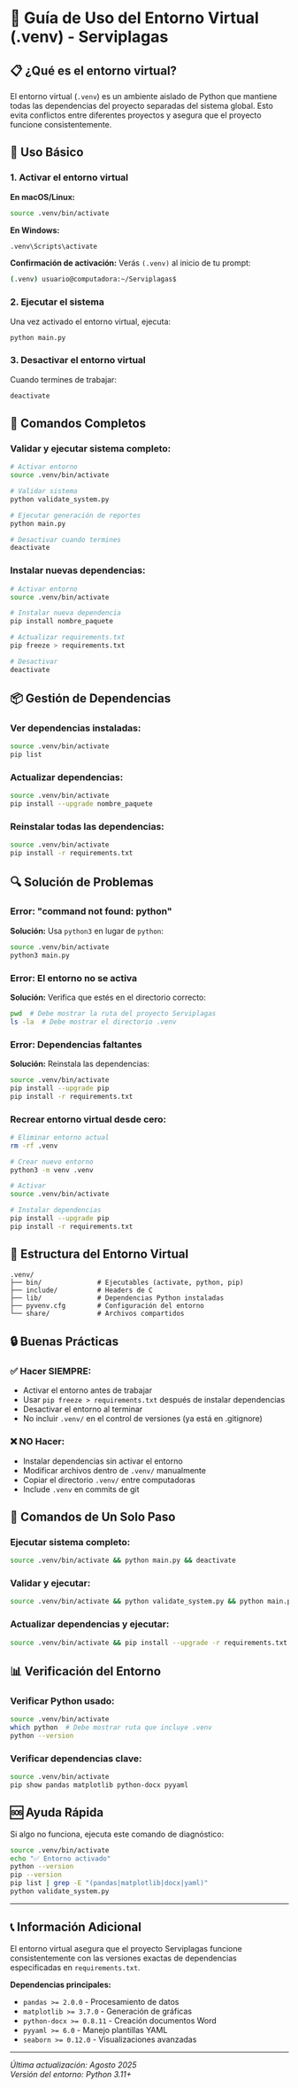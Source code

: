 # 🐍 Guía de Uso del Entorno Virtual (.venv) - Serviplagas

## 📋 ¿Qué es el entorno virtual?

El entorno virtual (`.venv`) es un ambiente aislado de Python que mantiene todas las dependencias del proyecto separadas del sistema global. Esto evita conflictos entre diferentes proyectos y asegura que el proyecto funcione consistentemente.

## 🚀 Uso Básico

### 1. Activar el entorno virtual

**En macOS/Linux:**
```bash
source .venv/bin/activate
```

**En Windows:**
```bash
.venv\Scripts\activate
```

**Confirmación de activación:**
Verás `(.venv)` al inicio de tu prompt:
```bash
(.venv) usuario@computadora:~/Serviplagas$ 
```

### 2. Ejecutar el sistema

Una vez activado el entorno virtual, ejecuta:
```bash
python main.py
```

### 3. Desactivar el entorno virtual

Cuando termines de trabajar:
```bash
deactivate
```

## 🔧 Comandos Completos

### Validar y ejecutar sistema completo:
```bash
# Activar entorno
source .venv/bin/activate

# Validar sistema
python validate_system.py

# Ejecutar generación de reportes
python main.py

# Desactivar cuando termines
deactivate
```

### Instalar nuevas dependencias:
```bash
# Activar entorno
source .venv/bin/activate

# Instalar nueva dependencia
pip install nombre_paquete

# Actualizar requirements.txt
pip freeze > requirements.txt

# Desactivar
deactivate
```

## 📦 Gestión de Dependencias

### Ver dependencias instaladas:
```bash
source .venv/bin/activate
pip list
```

### Actualizar dependencias:
```bash
source .venv/bin/activate
pip install --upgrade nombre_paquete
```

### Reinstalar todas las dependencias:
```bash
source .venv/bin/activate
pip install -r requirements.txt
```

## 🔍 Solución de Problemas

### Error: "command not found: python"
**Solución:** Usa `python3` en lugar de `python`:
```bash
source .venv/bin/activate
python3 main.py
```

### Error: El entorno no se activa
**Solución:** Verifica que estés en el directorio correcto:
```bash
pwd  # Debe mostrar la ruta del proyecto Serviplagas
ls -la  # Debe mostrar el directorio .venv
```

### Error: Dependencias faltantes
**Solución:** Reinstala las dependencias:
```bash
source .venv/bin/activate
pip install --upgrade pip
pip install -r requirements.txt
```

### Recrear entorno virtual desde cero:
```bash
# Eliminar entorno actual
rm -rf .venv

# Crear nuevo entorno
python3 -m venv .venv

# Activar
source .venv/bin/activate

# Instalar dependencias
pip install --upgrade pip
pip install -r requirements.txt
```

## 📂 Estructura del Entorno Virtual

```
.venv/
├── bin/              # Ejecutables (activate, python, pip)
├── include/          # Headers de C
├── lib/              # Dependencias Python instaladas
├── pyvenv.cfg        # Configuración del entorno
└── share/            # Archivos compartidos
```

## 🔒 Buenas Prácticas

### ✅ Hacer SIEMPRE:
- Activar el entorno antes de trabajar
- Usar `pip freeze > requirements.txt` después de instalar dependencias
- Desactivar el entorno al terminar
- No incluir `.venv/` en el control de versiones (ya está en .gitignore)

### ❌ NO Hacer:
- Instalar dependencias sin activar el entorno
- Modificar archivos dentro de `.venv/` manualmente
- Copiar el directorio `.venv/` entre computadoras
- Include `.venv` en commits de git

## 🎯 Comandos de Un Solo Paso

### Ejecutar sistema completo:
```bash
source .venv/bin/activate && python main.py && deactivate
```

### Validar y ejecutar:
```bash
source .venv/bin/activate && python validate_system.py && python main.py && deactivate
```

### Actualizar dependencias y ejecutar:
```bash
source .venv/bin/activate && pip install --upgrade -r requirements.txt && python main.py && deactivate
```

## 📊 Verificación del Entorno

### Verificar Python usado:
```bash
source .venv/bin/activate
which python  # Debe mostrar ruta que incluye .venv
python --version
```

### Verificar dependencias clave:
```bash
source .venv/bin/activate
pip show pandas matplotlib python-docx pyyaml
```

## 🆘 Ayuda Rápida

Si algo no funciona, ejecuta este comando de diagnóstico:
```bash
source .venv/bin/activate
echo "✅ Entorno activado"
python --version
pip --version
pip list | grep -E "(pandas|matplotlib|docx|yaml)"
python validate_system.py
```

---

## 📞 Información Adicional

El entorno virtual asegura que el proyecto Serviplagas funcione consistentemente con las versiones exactas de dependencias especificadas en `requirements.txt`. 

**Dependencias principales:**
- `pandas >= 2.0.0` - Procesamiento de datos
- `matplotlib >= 3.7.0` - Generación de gráficas  
- `python-docx >= 0.8.11` - Creación documentos Word
- `pyyaml >= 6.0` - Manejo plantillas YAML
- `seaborn >= 0.12.0` - Visualizaciones avanzadas

---

*Última actualización: Agosto 2025*  
*Versión del entorno: Python 3.11+*
